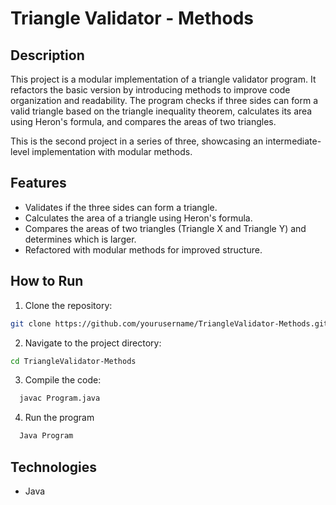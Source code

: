 # Triangle Validator - Methods

## Description
This project is a modular implementation of a triangle validator program. It refactors the basic version by introducing methods to improve code organization and readability.
The program checks if three sides can form a valid triangle based on the triangle inequality theorem, calculates its area using Heron's formula, and compares the areas of two triangles.

This is the second project in a series of three, showcasing an intermediate-level implementation with modular methods.
## Features
- Validates if the three sides can form a triangle.
- Calculates the area of a triangle using Heron's formula.
- Compares the areas of two triangles (Triangle X and Triangle Y) and determines which is larger.
- Refactored with modular methods for improved structure.
## How to Run
1. Clone the repository:
  ```bash
  git clone https://github.com/yourusername/TriangleValidator-Methods.git
   ```
2. Navigate to the project directory:
  ```bash
  cd TriangleValidator-Methods
  ```
3. Compile the code:
```bash
  javac Program.java
```
4. Run the program
```bash
  Java Program
```

## Technologies
- Java
